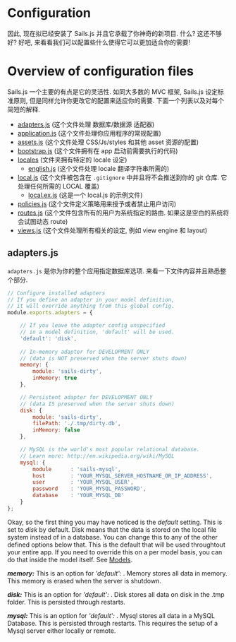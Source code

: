 # Configuration

因此, 现在拟已经安装了 Sails.js 并且它承载了你神奇的新项目. 什么? 这还不够好? 好吧, 来看看我们可以配置些什么使得它可以更加适合你的需要!

# Overview of configuration files

Sails.js 一个主要的有点是它的灵活性. 如同大多数的 MVC 框架, Sails.js 设定标准原则, 但是同样允许你更改它的配置来适应你的需要. 下面一个列表以及对每个简短的解释.

* <a href="#adapters.js">adapters.js</a>      (这个文件处理 数据库/数据源 适配器)
* <a href="#application.js">application.js</a>   (这个文件处理你应用程序的常规配置)
* <a href="#assets.js">assets.js</a>        (这个文件处理 CSS/Js/styles 和其他 asset 资源的配置)
* <a href="#bootstrap.js">bootstrap.js</a>     (这个文件拥有在 app 启动前需要执行的代码)
* <a href="#locales">locales</a>          (文件夹拥有特定的 locale 设定)
	* <a href="#english.js">english.js</a>   (这个文件处理 locale 翻译字符串所需的)
* <a href="#local.js">local.js</a>         (这个文件被包含在 `.gitignore` 中并且将不会推送到你的 git 仓库. 它处理任何所需的 LOCAL 覆盖)
	* <a href="#local.ex.js">local.ex.js</a>      (这是一个 local.js 的示例文件)
* <a href="#policies.js">policies.js</a>      (这个文件定义策略用来授予或者禁止用户访问)
* <a href="#routes.js">routes.js</a>        (这个文件包含所有的用户为系统指定的路由. 如果这是空白的系统将会试图动态 route)
* <a href="#views.js">views.js</a>         (这个文件处理所有相关的设定, 例如 view engine 和 layout)

<span id="adapters.js"></span>
## adapters.js
`adapters.js` 是你为你的整个应用指定数据库选项. 来看一下文件内容并且熟悉整个部分.

```javascript
// Configure installed adapters
// If you define an adapter in your model definition, 
// it will override anything from this global config.
module.exports.adapters = {

	// If you leave the adapter config unspecified 
	// in a model definition, 'default' will be used.
	'default': 'disk',
	
	// In-memory adapter for DEVELOPMENT ONLY
	// (data is NOT preserved when the server shuts down)
	memory: {
		module: 'sails-dirty',
		inMemory: true
	},

	// Persistent adapter for DEVELOPMENT ONLY
	// (data IS preserved when the server shuts down)
	disk: {
		module: 'sails-dirty',
		filePath: './.tmp/dirty.db',
		inMemory: false
	},

	// MySQL is the world's most popular relational database.
	// Learn more: http://en.wikipedia.org/wiki/MySQL
	mysql: {
		module		: 'sails-mysql',
		host		: 'YOUR_MYSQL_SERVER_HOSTNAME_OR_IP_ADDRESS',
		user		: 'YOUR_MYSQL_USER',
		password	: 'YOUR_MYSQL_PASSWORD',
		database	: 'YOUR_MYSQL_DB'
	}
};
```

Okay, so the first thing you may have noticed is the _default_ setting.  This is set to _disk_ by default.  Disk means that the data is stored on the local file system instead of in a database.  You can change this to any of the other defined options below that.  This is the default that will be used throughtout your entire app.  If you need to override this on a per model basis, you can do that inside the model itself.  See [Models](Models).

_**memory:**_  This is an option for _'default':_ .  Memory stores all data in memory.  This memory is erased when the server is shutdown.

_**disk:**_  This is an option for _'default':_ .  Disk stores all data on disk in the .tmp folder.  This is persisted through restarts.

_**mysql:**_ This is an option for _'default':_ .  Mysql stores all data in a MySQL Database.  This is persisted through restarts.  This requires the setup of a Mysql server either locally or remote.
